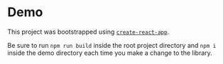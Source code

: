 # Demo

This project was bootstrapped using [`create-react-app`](https://github.com/facebook/create-react-app).

Be sure to run `npm run build` inside the root project directory and `npm i` inside the demo directory each time you make a change to the library.
